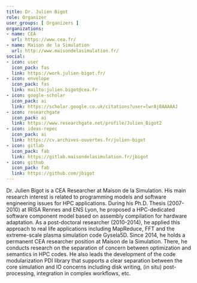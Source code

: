 ```yaml
---
title: Dr. Julien Bigot
role: Organizer
user_groups: [ Organizers ]
organizations:
- name: CEA
  url: https://www.cea.fr/
- name: Maison de la Simulation
  url: http://www.maisondelasimulation.fr/
social:
- icon: user
  icon_pack: fas
  link: https://work.julien-bigot.fr/
- icon: envelope
  icon_pack: fas
  link: mailto:julien.bigot@cea.fr
- icon: google-scholar
  icon_pack: ai
  link: https://scholar.google.co.uk/citations?user=lwrAj8AAAAAJ
- icon: researchgate
  icon_pack: ai
  link: https://www.researchgate.net/profile/Julien_Bigot2
- icon: ideas-repec
  icon_pack: ai
  link: https://cv.archives-ouvertes.fr/julien-bigot
- icon: gitlab
  icon_pack: fab
  link: https://gitlab.maisondelasimulation.fr/jbigot
- icon: github
  icon_pack: fab
  link: https://github.com/jbigot
---
```


Dr. Julien Bigot is a CEA Researcher at Maison de la Simulation.
His main research interest is related to programming models and software engineering issues for HPC applications.
During his Ph.D. Thesis (2007-2010) at IRISA Rennes and ENS Lyon, he proposed a HPC-dedicated software component model based on assembly compilation for hardware adaptation.
As a post-doctoral researcher (2010-2014), he applied this approach to real life applications including MapReduce, FFT and the extreme-scale plasma simulation code Gysela5D.
Since 2014, he holds a permanent CEA researcher position at Maison de la Simulation.
There, he conducts research on the separation of concern between optimization and semantics in HPC codes.
He also leads the development of the code modularization PDI library that supports a clear separation between the core simulation and IO concerns including disk writing, (in situ) post-processing, integration in complex workflows, etc.
